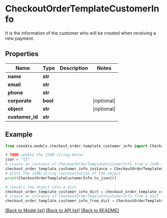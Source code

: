 # CheckoutOrderTemplateCustomerInfo

It is the information of the customer who will be created when receiving a new payment.

## Properties

Name | Type | Description | Notes
------------ | ------------- | ------------- | -------------
**name** | **str** |  | 
**email** | **str** |  | 
**phone** | **str** |  | 
**corporate** | **bool** |  | [optional] 
**object** | **str** |  | [optional] 
**customer_id** | **str** |  | 

## Example

```python
from conekta.models.checkout_order_template_customer_info import CheckoutOrderTemplateCustomerInfo

# TODO update the JSON string below
json = "{}"
# create an instance of CheckoutOrderTemplateCustomerInfo from a JSON string
checkout_order_template_customer_info_instance = CheckoutOrderTemplateCustomerInfo.from_json(json)
# print the JSON string representation of the object
print(CheckoutOrderTemplateCustomerInfo.to_json())

# convert the object into a dict
checkout_order_template_customer_info_dict = checkout_order_template_customer_info_instance.to_dict()
# create an instance of CheckoutOrderTemplateCustomerInfo from a dict
checkout_order_template_customer_info_from_dict = CheckoutOrderTemplateCustomerInfo.from_dict(checkout_order_template_customer_info_dict)
```
[[Back to Model list]](../README.md#documentation-for-models) [[Back to API list]](../README.md#documentation-for-api-endpoints) [[Back to README]](../README.md)


